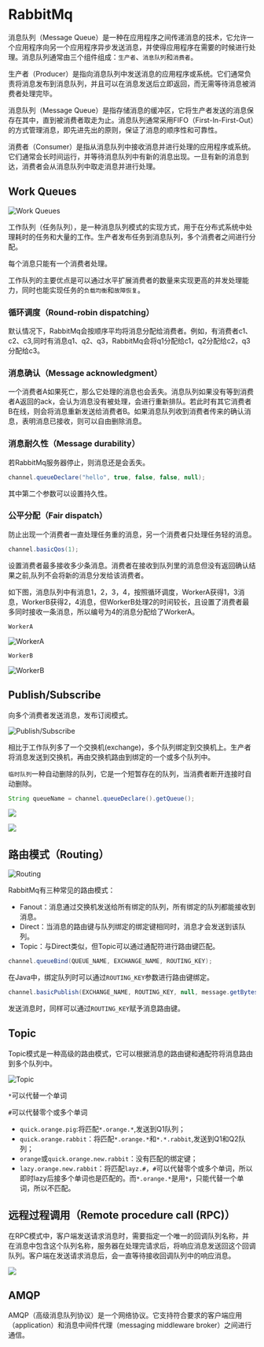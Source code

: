 # RabbitMq

消息队列（Message Queue）是一种在应用程序之间传递消息的技术，它允许一个应用程序向另一个应用程序异步发送消息，并使得应用程序在需要的时候进行处理。消息队列通常由三个组件组成：`生产者`、`消息队列`和`消费者`。

生产者（Producer）是指向消息队列中发送消息的应用程序或系统。它们通常负责将消息发布到消息队列，并且可以在消息发送后立即返回，而无需等待消息被消费者处理完毕。

消息队列（Message Queue）是指存储消息的缓冲区，它将生产者发送的消息保存在其中，直到被消费者取走为止。消息队列通常采用FIFO（First-In-First-Out）的方式管理消息，即先进先出的原则，保证了消息的顺序性和可靠性。

消费者（Consumer）是指从消息队列中接收消息并进行处理的应用程序或系统。它们通常会长时间运行，并等待消息队列中有新的消息出现。一旦有新的消息到达，消费者会从消息队列中取走消息并进行处理。

## Work Queues

![Work Queues](https://i.328888.xyz/2023/04/02/iHtc7z.png)

工作队列（任务队列），是一种消息队列模式的实现方式，用于在分布式系统中处理耗时的任务和大量的工作。生产者发布任务到消息队列，多个消费者之间进行分配。

每个消息只能有一个消费者处理。

工作队列的主要优点是可以通过水平扩展消费者的数量来实现更高的并发处理能力，同时也能实现任务的`负载均衡`和`故障恢复`。

### 循环调度（Round-robin dispatching）

默认情况下，RabbitMq会按顺序平均将消息分配给消费者。例如，有消费者c1、c2、c3,同时有消息q1、q2、q3，RabbitMq会将q1分配给c1，q2分配给c2，q3分配给c3。

### 消息确认（Message acknowledgment）

一个消费者A如果死亡，那么它处理的消息也会丢失。消息队列如果没有等到消费者A返回的ack，会认为消息没有被处理，会进行重新排队。若此时有其它消费者B在线，则会将消息重新发送给消费者B。如果消息队列收到消费者传来的确认消息，表明消息已接收，则可以自由删除消息。

### 消息耐久性（Message durability）

若RabbitMq服务器停止，则消息还是会丢失。

```java
channel.queueDeclare("hello", true, false, false, null);
```

其中第二个参数可以设置持久性。

### 公平分配（Fair dispatch）

防止出现一个消费者一直处理任务重的消息，另一个消费者只处理任务轻的消息。

```java
channel.basicQos(1);
```

设置消费者最多接收多少条消息。消费者在接收到队列里的消息但没有返回确认结果之前,队列不会将新的消息分发给该消费者。

如下图，消息队列中有消息1，2，3，4，按照循环调度，WorkerA获得1，3消息，WorkerB获得2，4消息，但WorkerB处理2的时间较长，且设置了消费者最多同时接收一条消息，所以编号为4的消息分配给了WorkerA。

`WorkerA`

![WorkerA](https://i.328888.xyz/2023/04/02/iHtDsH.png)

`WorkerB`

![WorkerB](https://i.328888.xyz/2023/04/02/iHtAcF.png)

## Publish/Subscribe

向多个消费者发送消息，发布订阅模式。

![Publish/Subscribe](https://i.328888.xyz/2023/04/02/iHWihV.png)

相比于工作队列多了一个交换机(exchange)，多个队列绑定到交换机上。生产者将消息发送到交换机，再由交换机路由到绑定的一个或多个队列中。

`临时队列`一种自动删除的队列，它是一个短暂存在的队列，当消费者断开连接时自动删除。

```java
String queueName = channel.queueDeclare().getQueue();
```

![](https://i.328888.xyz/2023/04/02/iHt9IQ.png)

![](https://i.328888.xyz/2023/04/02/iHt1WJ.png)

## 路由模式（Routing）



![Routing](https://i.328888.xyz/2023/04/02/iHRVnH.png)

RabbitMq有三种常见的路由模式：

- Fanout：消息通过交换机发送给所有绑定的队列，所有绑定的队列都能接收到消息。
- Direct：当消息的路由键与队列绑定的绑定键相同时，消息才会发送到该队列。
- Topic：与Direct类似，但Topic可以通过通配符进行路由键匹配。

```java
channel.queueBind(QUEUE_NAME, EXCHANGE_NAME, ROUTING_KEY);
```

在Java中，绑定队列时可以通过`ROUTING_KEY`参数进行路由键绑定。

```java
channel.basicPublish(EXCHANGE_NAME, ROUTING_KEY, null, message.getBytes());
```

发送消息时，同样可以通过`ROUTING_KEY`赋予消息路由键。

## Topic

Topic模式是一种高级的路由模式，它可以根据消息的路由键和通配符将消息路由到多个队列中。

![Topic](https://i.328888.xyz/2023/04/02/iHRPWA.png)

`*`可以代替一个单词

`#`可以代替零个或多个单词

- `quick.orange.pig`:将匹配`*.orange.*`,发送到Q1队列；
- `quick.orange.rabbit`：将匹配`*.orange.*`和`*.*.rabbit`,发送到Q1和Q2队列；
- `orange`或`quick.orange.new.rabbit`：没有匹配的绑定键；
- `lazy.orange.new.rabbit`：将匹配`layz.#`，`#`可以代替零个或多个单词，所以即时lazy后接多个单词也是匹配的。而`*.orange.*`是用`*`，只能代替一个单词，所以不匹配。

## 远程过程调用（Remote procedure call (RPC)）

在RPC模式中，客户端发送请求消息时，需要指定一个唯一的回调队列名称，并在消息中包含这个队列名称，服务器在处理完请求后，将响应消息发送回这个回调队列。客户端在发送请求消息后，会一直等待接收回调队列中的响应消息。

![](https://i.328888.xyz/2023/04/02/iHpwcF.png)

##  AMQP

AMQP（高级消息队列协议）是一个网络协议。它支持符合要求的客户端应用（application）和消息中间件代理（messaging middleware broker）之间进行通信。

